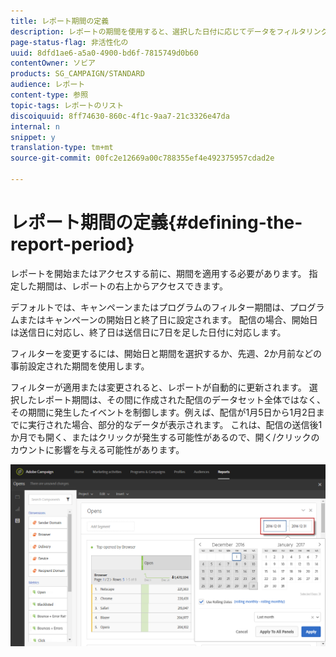 ```yaml
---
title: レポート期間の定義
description: レポートの期間を使用すると、選択した日付に応じてデータをフィルタリングできます。
page-status-flag: 非活性化の
uuid: 8dfd1ae6-a5a0-4900-bd6f-7815749d0b60
contentOwner: ソビア
products: SG_CAMPAIGN/STANDARD
audience: レポート
content-type: 参照
topic-tags: レポートのリスト
discoiquuid: 8ff74630-860c-4f1c-9aa7-21c3326e47da
internal: n
snippet: y
translation-type: tm+mt
source-git-commit: 00fc2e12669a00c788355ef4e492375957cdad2e

---
```



# レポート期間の定義{#defining-the-report-period}

レポートを開始またはアクセスする前に、期間を適用する必要があります。 指定した期間は、レポートの右上からアクセスできます。

デフォルトでは、キャンペーンまたはプログラムのフィルター期間は、プログラムまたはキャンペーンの開始日と終了日に設定されます。 配信の場合、開始日は送信日に対応し、終了日は送信日に7日を足した日付に対応します。

フィルターを変更するには、開始日と期間を選択するか、先週、2か月前などの事前設定された期間を使用します。

フィルターが適用または変更されると、レポートが自動的に更新されます。 選択したレポート期間は、その間に作成された配信のデータセット全体ではなく、その期間に発生したイベントを制御します。例えば、配信が1月5日から1月2日までに実行された場合、部分的なデータが表示されます。 これは、配信の送信後1か月でも開く、またはクリックが発生する可能性があるので、開く/クリックのカウントに影響を与える可能性があります。

![](assets/campaign_reports_5.png)

